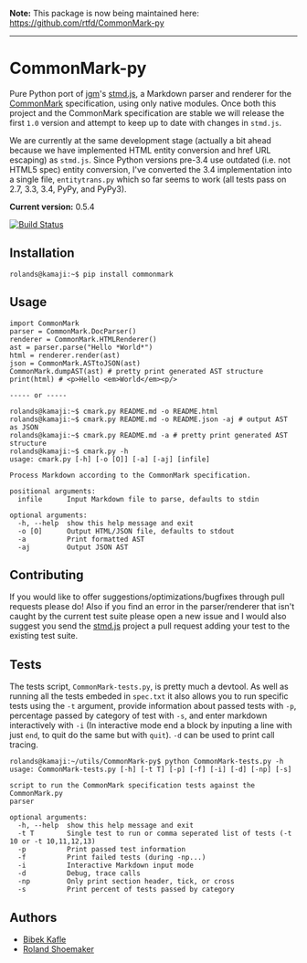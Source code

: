 **Note:** This package is now being maintained here: https://github.com/rtfd/CommonMark-py

-----------------------

CommonMark-py
=============

Pure Python port of [jgm](https://github.com/jgm)'s [stmd.js](https://github.com/jgm/stmd/blob/master/js/stmd.js), a Markdown parser and renderer for the [CommonMark](http://commonmark.org) specification, using only native modules. Once both this project and the CommonMark specification are stable we will release the first `1.0` version and attempt to keep up to date with changes in `stmd.js`.

We are currently at the same development stage (actually a bit ahead because we have implemented HTML entity conversion and href URL escaping) as `stmd.js`. Since Python versions pre-3.4 use outdated (i.e. not HTML5 spec) entity conversion, I've converted the 3.4 implementation into a single file, `entitytrans.py` which so far seems to work (all tests pass on 2.7, 3.3, 3.4, PyPy, and PyPy3).

**Current version:** 0.5.4

[![Build Status](https://travis-ci.org/rolandshoemaker/CommonMark-py.svg?branch=master)](https://travis-ci.org/rolandshoemaker/CommonMark-py)

Installation
------------

    rolands@kamaji:~$ pip install commonmark

Usage
-----

	import CommonMark
	parser = CommonMark.DocParser()
	renderer = CommonMark.HTMLRenderer()
	ast = parser.parse("Hello *World*")
	html = renderer.render(ast)
	json = CommonMark.ASTtoJSON(ast)
	CommonMark.dumpAST(ast) # pretty print generated AST structure
	print(html) # <p>Hello <em>World</em><p/>
    
    ----- or -----
    
	rolands@kamaji:~$ cmark.py README.md -o README.html
	rolands@kamaji:~$ cmark.py README.md -o README.json -aj # output AST as JSON
	rolands@kamaji:~$ cmark.py README.md -a # pretty print generated AST structure
	rolands@kamaji:~$ cmark.py -h
	usage: cmark.py [-h] [-o [O]] [-a] [-aj] [infile]

	Process Markdown according to the CommonMark specification.

	positional arguments:
	  infile      Input Markdown file to parse, defaults to stdin

	optional arguments:
	  -h, --help  show this help message and exit
	  -o [O]      Output HTML/JSON file, defaults to stdout
	  -a          Print formatted AST
	  -aj         Output JSON AST
	 
Contributing
------------

If you would like to offer suggestions/optimizations/bugfixes through pull requests please do! Also if you find an error in the parser/renderer that isn't caught by the current test suite please open a new issue and I would also suggest you send the [stmd.js](https://github.com/jgm/stmd/blob/master/js/stmd.js) project a pull request adding your test to the existing test suite.

Tests
-----

The tests script, `CommonMark-tests.py`, is pretty much a devtool. As well as running all the tests embeded in `spec.txt` it also allows you to run specific tests using the `-t` argument, provide information about passed tests with `-p`, percentage passed by category of test with `-s`, and enter markdown interactively with `-i` (In interactive mode end a block by inputing a line with just `end`, to quit do the same but with `quit`). `-d` can be used to print call tracing.

	rolands@kamaji:~/utils/CommonMark-py$ python CommonMark-tests.py -h
	usage: CommonMark-tests.py [-h] [-t T] [-p] [-f] [-i] [-d] [-np] [-s]

	script to run the CommonMark specification tests against the CommonMark.py
	parser

	optional arguments:
	  -h, --help  show this help message and exit
	  -t T        Single test to run or comma seperated list of tests (-t 10 or -t 10,11,12,13)
	  -p          Print passed test information
	  -f          Print failed tests (during -np...)
	  -i          Interactive Markdown input mode
	  -d          Debug, trace calls
	  -np         Only print section header, tick, or cross
	  -s          Print percent of tests passed by category

Authors
-------
* [Bibek Kafle](https://github.com/kafle)
* [Roland Shoemaker](https://github.com/rolandshoemaker)
